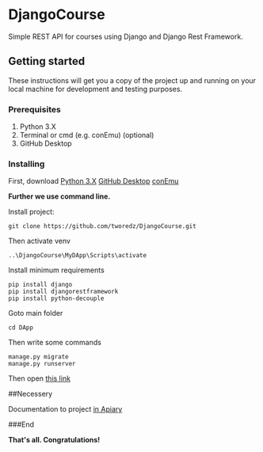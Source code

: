 # DjangoCourse

Simple REST API for courses using Django and Django Rest Framework.

## Getting started

These instructions will get you a copy of the project up and running on your local machine for development and testing purposes. 

### Prerequisites

1. Python 3.X
2. Terminal or cmd (e.g. conEmu) (optional)
3. GitHub Desktop

### Installing

First, download [Python 3.X](https://www.python.org/downloads/)
				[GitHub Desktop](https://desktop.github.com)
				[conEmu](http://conemu.ru/ru/)


**Further we use command line.**

Install project:

```
git clone https://github.com/tworedz/DjangoCourse.git
```

Then activate venv

```
..\DjangoCourse\MyDApp\Scripts\activate
```

Install minimum requirements

```
pip install django
pip install djangorestframework
pip install python-decouple
```

Goto main folder

```
cd DApp
```

Then write some commands

```
manage.py migrate
manage.py runserver
```

Then open [this link](http://127.0.0.1:8000/)


##Necessery

Documentation to project [in Apiary](https://djangoco.docs.apiary.io/#)

###End

**That's all. Congratulations!**

